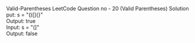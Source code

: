 Valid-Parentheses
LeetCode Question no - 20 (Valid Parentheses)  Solution  <br>put: s = "()[]{}" </br> Output: true  <br>Input: s = "(]"  </br> Output: false 
